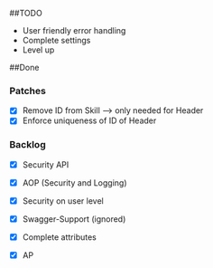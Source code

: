 ##TODO
- User friendly error handling
- Complete settings 
- Level up

##Done
### Patches 
- [x] Remove ID from Skill --> only needed for Header
- [x] Enforce uniqueness of ID of Header

### Backlog
- [x] Security API
- [x] AOP (Security and Logging)
- [x] Security on user level
- [x] Swagger-Support (ignored)
- [x] Complete attributes
- [x] AP

